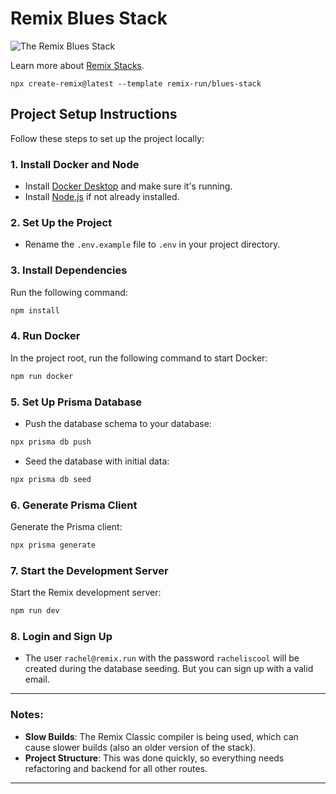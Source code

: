 # Remix Blues Stack

![The Remix Blues Stack](https://repository-images.githubusercontent.com/461012689/37d5bd8b-fa9c-4ab0-893c-f0a199d5012d)

Learn more about [Remix Stacks](https://remix.run/stacks).

```
npx create-remix@latest --template remix-run/blues-stack
```

## Project Setup Instructions

Follow these steps to set up the project locally:

### 1. Install Docker and Node

- Install [Docker Desktop](https://www.docker.com/products/docker-desktop) and make sure it's running.
- Install [Node.js](https://nodejs.org/) if not already installed.

### 2. Set Up the Project

- Rename the `.env.example` file to `.env` in your project directory.

### 3. Install Dependencies

Run the following command:

```bash
npm install
```

### 4. Run Docker

In the project root, run the following command to start Docker:

```bash
npm run docker
```

### 5. Set Up Prisma Database

- Push the database schema to your database:

```bash
npx prisma db push
```

- Seed the database with initial data:

```bash
npx prisma db seed
```

### 6. Generate Prisma Client

Generate the Prisma client:

```bash
npx prisma generate
```

### 7. Start the Development Server

Start the Remix development server:

```bash
npm run dev
```

### 8. Login and Sign Up

- The user `rachel@remix.run` with the password `racheliscool` will be created during the database seeding. But you can sign up with a valid email.

---

### Notes:
- **Slow Builds**: The Remix Classic compiler is being used, which can cause slower builds (also an older version of the stack).
- **Project Structure**: This was done quickly, so everything needs refactoring and backend for all other routes.

---
